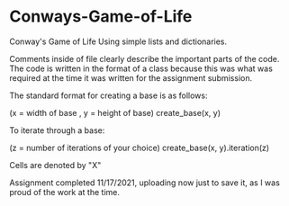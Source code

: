 # Conways-Game-of-Life
Conway's Game of Life Using simple lists and dictionaries.

Comments inside of file clearly describe the important parts of the code.
The code is written in the format of a class because this was what was required
at the time it was written for the assignment submission.


The standard format for creating a base is as follows:

(x = width of base , y = height of base)
create_base(x, y)

To iterate through a base:

(z = number of iterations of your choice)
create_base(x, y).iteration(z)

Cells are denoted by "X"

Assignment completed 11/17/2021, uploading now just to save it, as I was proud
of the work at the time.
